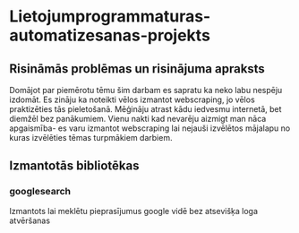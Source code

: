 # Lietojumprogrammaturas-automatizesanas-projekts
## Risināmās problēmas un risinājuma apraksts
Domājot par piemērotu tēmu šim darbam es sapratu ka neko labu nespēju izdomāt. Es zināju ka noteikti vēlos izmantot webscraping, jo vēlos praktizēties tās pieletošanā. Mēģināju atrast kādu iedvesmu internetā, bet diemžēl bez panākumiem. Vienu nakti kad nevarēju aizmigt man nāca apgaismība- es varu izmantot webscraping lai nejauši izvēlētos mājalapu no kuras izvēlēties tēmas turpmākiem darbiem. 
## Izmantotās bibliotēkas
### googlesearch
Izmantots lai meklētu pieprasījumus google vidē bez atsevišķa loga atvēršanas
